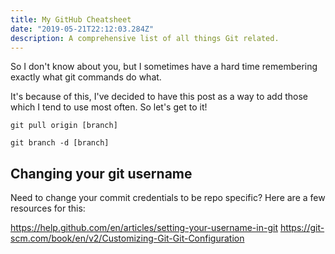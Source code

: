 ```yaml
---
title: My GitHub Cheatsheet
date: "2019-05-21T22:12:03.284Z"
description: A comprehensive list of all things Git related.
---
```


So I don't know about you, but I sometimes have a hard time remembering exactly what git commands do what.

It's because of this, I've decided to have this post as a way to add those which I tend to use most often. So let's get to it!

```
git pull origin [branch]
```

```
git branch -d [branch]
```

## Changing your git username

Need to change your commit credentials to be repo specific? Here are a few resources for this:

https://help.github.com/en/articles/setting-your-username-in-git
https://git-scm.com/book/en/v2/Customizing-Git-Git-Configuration
